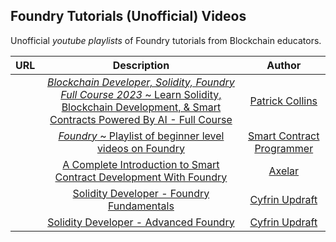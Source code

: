 ## Foundry Tutorials (Unofficial) Videos

Unofficial *youtube playlists* of Foundry tutorials from Blockchain educators.

URL | Description | Author
|:--:|:--:|:--:|
<a href="https://www.youtube.com/playlist?list=PL4Rj_WH6yLgWe7TxankiqkrkVKXIwOP42" target="_blank"><img src="https://i.ytimg.com/vi/umepbfKp5rI/hq720.jpg" alt=""></a> | <a href="https://www.youtube.com/playlist?list=PL4Rj_WH6yLgWe7TxankiqkrkVKXIwOP42" target="_blank">_Blockchain Developer, Solidity, Foundry Full Course 2023_ ~ Learn Solidity, Blockchain Development, & Smart Contracts  Powered By AI - Full Course</a> | <a href="https://www.youtube.com/@PatrickAlphaC" target="_blank">Patrick Collins</a>
<a href="https://youtube.com/playlist?list=PLO5VPQH6OWdUrKEWPF07CSuVm3T99DQki" target="_blank"><img src="https://i.ytimg.com/vi/tgs5q-GJmg4/hq720.jpg" alt=""></a> | <a href="https://youtube.com/playlist?list=PLO5VPQH6OWdUrKEWPF07CSuVm3T99DQki" target="_blank">_Foundry_ ~  Playlist of beginner level videos on Foundry</a> | <a href="https://www.youtube.com/@smartcontractprogrammer" target="_blank">Smart Contract Programmer</a>
<a href="https://www.youtube.com/watch?v=hOB1Yiuxojk" target="_blank"><img src="https://i.ytimg.com/vi/hOB1Yiuxojk/maxresdefault.jpg" alt=""></a> | <a href="https://www.youtube.com/watch?v=hOB1Yiuxojk" target="_blank">A Complete Introduction to Smart Contract Development With Foundry</a> | <a href="https://www.youtube.com/@axelar-network" target="_blank">Axelar</a>
<a href="https://updraft.cyfrin.io/courses/foundry" target="_blank"><img src="https://updraft.cyfrin.io/_app/immutable/assets/lesson-hero.e69aecfc.webp" alt=""></a> | <a href="https://updraft.cyfrin.io/courses/foundry" target="_blank">Solidity Developer - Foundry Fundamentals</a> | <a href="https://updraft.cyfrin.io/">Cyfrin Updraft</a>
<a href="https://updraft.cyfrin.io/courses/advanced-foundry" target="_blank"><img src="https://updraft.cyfrin.io/_app/immutable/assets/lesson-hero.e69aecfc.webp" alt=""></a> | <a href="https://updraft.cyfrin.io/courses/advanced-foundry" target="_blank">Solidity Developer - Advanced Foundry</a> | <a href="https://updraft.cyfrin.io/">Cyfrin Updraft</a>